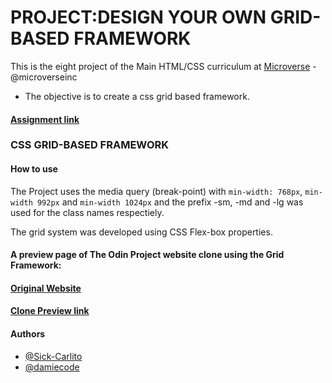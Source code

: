 # PROJECT:DESIGN YOUR OWN GRID-BASED FRAMEWORK

This is the eight project of the Main HTML/CSS curriculum at [Microverse](https://www.microverse.org/) - @microverseinc

* The objective is to create a css grid based framework.

#### [Assignment link]( https://www.theodinproject.com/courses/html5-and-css3/lessons/design-your-own-grid-based-framework)

### CSS GRID-BASED FRAMEWORK

#### How to use

The Project uses the media query (break-point) with `min-width: 768px`, `min-width 992px`  and `min-width 1024px` and the prefix -sm, -md and -lg was used for the class names respectiely.

The grid system was developed using CSS Flex-box properties.

#### A preview page of The Odin Project website clone using the Grid Framework:

#### [Original Website](https://www.theodinproject.com/)

#### [Clone Preview link](https://raw.githack.com/Sick-Carlito/Grid-Based-Framework/Feature-2/docs/index.html)

#### Authors

* [@Sick-Carlito](https://github.com/Sick-Carlito)
* [@damiecode](https://github.com/damiecode)
